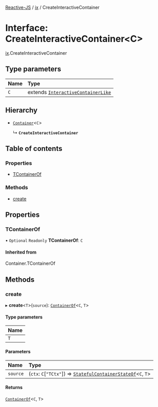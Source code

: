[Reactive-JS](../README.md) / [ix](../modules/ix.md) / CreateInteractiveContainer

# Interface: CreateInteractiveContainer<C\>

[ix](../modules/ix.md).CreateInteractiveContainer

## Type parameters

| Name | Type |
| :------ | :------ |
| `C` | extends [`InteractiveContainerLike`](ix.InteractiveContainerLike.md) |

## Hierarchy

- [`Container`](../modules/containers.md#container)<`C`\>

  ↳ **`CreateInteractiveContainer`**

## Table of contents

### Properties

- [TContainerOf](ix.CreateInteractiveContainer.md#tcontainerof)

### Methods

- [create](ix.CreateInteractiveContainer.md#create)

## Properties

### TContainerOf

• `Optional` `Readonly` **TContainerOf**: `C`

#### Inherited from

Container.TContainerOf

## Methods

### create

▸ **create**<`T`\>(`source`): [`ContainerOf`](../modules/containers.md#containerof)<`C`, `T`\>

#### Type parameters

| Name |
| :------ |
| `T` |

#### Parameters

| Name | Type |
| :------ | :------ |
| `source` | (`ctx`: `C`[``"TCtx"``]) => [`StatefulContainerStateOf`](../modules/containers.md#statefulcontainerstateof)<`C`, `T`\> |

#### Returns

[`ContainerOf`](../modules/containers.md#containerof)<`C`, `T`\>
